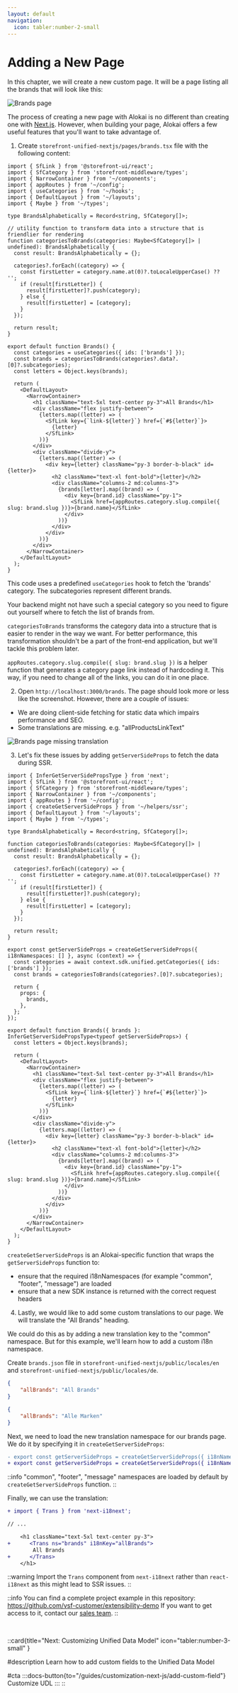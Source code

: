 ```yaml
---
layout: default
navigation:
  icon: tabler:number-2-small
---
```


# Adding a New Page

In this chapter, we will create a new custom page. It will be a page listing all the brands that will look like this:

![Brands page](./images/brands-page.webp)

The process of creating a new page with Alokai is no different than creating one with [Next.js](https://nextjs.org/docs/pages/building-your-application/routing/pages-and-layouts). However, when building your page, Alokai offers a few useful features that you'll want to take advantage of.


1. Create `storefront-unified-nextjs/pages/brands.tsx` file with the following content:

<!-- Related code: https://github.com/vsf-customer/extensibility-demo/blob/main/apps/storefront-unified-nextjs/pages/brands.tsx -->
```tsx [storefront-unified-nextjs/pages/brands.tsx]
import { SfLink } from '@storefront-ui/react';
import { SfCategory } from 'storefront-middleware/types';
import { NarrowContainer } from '~/components';
import { appRoutes } from '~/config';
import { useCategories } from '~/hooks';
import { DefaultLayout } from '~/layouts';
import { Maybe } from '~/types';

type BrandsAlphabetically = Record<string, SfCategory[]>;

// utility function to transform data into a structure that is friendlier for rendering
function categoriesToBrands(categories: Maybe<SfCategory[]> | undefined): BrandsAlphabetically {
  const result: BrandsAlphabetically = {};

  categories?.forEach((category) => {
    const firstLetter = category.name.at(0)?.toLocaleUpperCase() ?? '';
    if (result[firstLetter]) {
      result[firstLetter]?.push(category);
    } else {
      result[firstLetter] = [category];
    }
  });

  return result;
}

export default function Brands() {
  const categories = useCategories({ ids: ['brands'] });
  const brands = categoriesToBrands(categories?.data?.[0]?.subcategories);
  const letters = Object.keys(brands);

  return (
    <DefaultLayout>
      <NarrowContainer>
        <h1 className="text-5xl text-center py-3">All Brands</h1>
        <div className="flex justify-between">
          {letters.map((letter) => (
            <SfLink key={`link-${letter}`} href={`#${letter}`}>
              {letter}
            </SfLink>
          ))}
        </div>
        <div className="divide-y">
          {letters.map((letter) => (
            <div key={letter} className="py-3 border-b-black" id={letter}>
              <h2 className="text-xl font-bold">{letter}</h2>
              <div className="columns-2 md:columns-3">
                {brands[letter].map((brand) => (
                  <div key={brand.id} className="py-1">
                    <SfLink href={appRoutes.category.slug.compile({ slug: brand.slug })}>{brand.name}</SfLink>
                  </div>
                ))}
              </div>
            </div>
          ))}
        </div>
      </NarrowContainer>
    </DefaultLayout>
  );
}
```

This code uses a predefined `useCategories` hook to fetch the 'brands' category. The subcategories represent different brands.

Your backend might not have such a special category so you need to figure out yourself where to fetch the list of brands from.

`categoriesToBrands` transforms the category data into a structure that is easier to render in the way we want. For better performance, this transformation shouldn't be a part of the front-end application, but we'll tackle this problem later.

`appRoutes.category.slug.compile({ slug: brand.slug })` is a helper function that generates a category page link instead of hardcoding it. This way, if you need to change all of the links, you can do it in one place.


2. Open `http://localhost:3000/brands`. The page should look more or less like the screenshot. However, there are a couple of issues:

- We are doing client-side fetching for static data which impairs performance and SEO.
- Some translations are missing. e.g. "allProductsLinkText"


![Brands page missing translation](./images/brands-missing-trans.webp)

3. Let's fix these issues by adding `getServerSideProps` to fetch the data during SSR.

<!-- Related code: https://github.com/vsf-customer/extensibility-demo/blob/main/apps/storefront-unified-nextjs/pages/brands.tsx -->
```tsx
import { InferGetServerSidePropsType } from 'next';
import { SfLink } from '@storefront-ui/react';
import { SfCategory } from 'storefront-middleware/types';
import { NarrowContainer } from '~/components';
import { appRoutes } from '~/config';
import { createGetServerSideProps } from '~/helpers/ssr';
import { DefaultLayout } from '~/layouts';
import { Maybe } from '~/types';

type BrandsAlphabetically = Record<string, SfCategory[]>;

function categoriesToBrands(categories: Maybe<SfCategory[]> | undefined): BrandsAlphabetically {
  const result: BrandsAlphabetically = {};

  categories?.forEach((category) => {
    const firstLetter = category.name.at(0)?.toLocaleUpperCase() ?? '';
    if (result[firstLetter]) {
      result[firstLetter]?.push(category);
    } else {
      result[firstLetter] = [category];
    }
  });

  return result;
}

export const getServerSideProps = createGetServerSideProps({ i18nNamespaces: [] }, async (context) => {
  const categories = await context.sdk.unified.getCategories({ ids: ['brands'] });
  const brands = categoriesToBrands(categories?.[0]?.subcategories);

  return {
    props: {
      brands,
    },
  };
});

export default function Brands({ brands }: InferGetServerSidePropsType<typeof getServerSideProps>) {
  const letters = Object.keys(brands);

  return (
    <DefaultLayout>
      <NarrowContainer>
        <h1 className="text-5xl text-center py-3">All Brands</h1>
        <div className="flex justify-between">
          {letters.map((letter) => (
            <SfLink key={`link-${letter}`} href={`#${letter}`}>
              {letter}
            </SfLink>
          ))}
        </div>
        <div className="divide-y">
          {letters.map((letter) => (
            <div key={letter} className="py-3 border-b-black" id={letter}>
              <h2 className="text-xl font-bold">{letter}</h2>
              <div className="columns-2 md:columns-3">
                {brands[letter].map((brand) => (
                  <div key={brand.id} className="py-1">
                    <SfLink href={appRoutes.category.slug.compile({ slug: brand.slug })}>{brand.name}</SfLink>
                  </div>
                ))}
              </div>
            </div>
          ))}
        </div>
      </NarrowContainer>
    </DefaultLayout>
  );
}
```

`createGetServerSideProps` is an Alokai-specific function that wraps the `getServerSideProps` function to:

- ensure that the required i18nNamespaces (for example "common", "footer", "message") are loaded
- ensure that a new SDK instance is returned with the correct request headers

4. Lastly, we would like to add some custom translations to our page. We will translate the "All Brands" heading.

We could do this as by adding a new translation key to the "common" namespace. But for this example, we'll learn how to add a custom i18n namespace.

Create `brands.json` file in `storefront-unified-nextjs/public/locales/en` and `storefront-unified-nextjs/public/locales/de`.

```json [en/brands.json]
{
    "allBrands": "All Brands"
}
```

```json [de/brands.json]
{
    "allBrands": "Alle Marken"
}
```

Next, we need to load the new translation namespace for our brands page. We do it by specifying it in `createGetServerSideProps`:

<!-- Related code: https://github.com/vsf-customer/extensibility-demo/blob/main/apps/storefront-unified-nextjs/pages/brands.tsx -->
```diff
- export const getServerSideProps = createGetServerSideProps({ i18nNamespaces: [] }, async (context) => {
+ export const getServerSideProps = createGetServerSideProps({ i18nNamespaces: ['brands'] }, async (context) => {
```

::info
"common", "footer", "message" namespaces are loaded by default by `createGetServerSideProps` function.
::

Finally, we can use the translation:

```diff
+ import { Trans } from 'next-i18next';

// ...

    <h1 className="text-5xl text-center py-3">
+      <Trans ns="brands" i18nKey="allBrands">
        All Brands
+      </Trans>
    </h1>
```

::warning
Import the `Trans` component from `next-i18next` rather than `react-i18next` as this might lead to SSR issues.
::

::info
You can find a complete project example in this repository: <https://github.com/vsf-customer/extensibility-demo>
If you want to get access to it, contact our [sales team](https://docs.alokai.com/enterprise).
::


<br />


::card{title="Next: Customizing Unified Data Model" icon="tabler:number-3-small" }

#description
Learn how to add custom fields to the Unified Data Model

#cta
:::docs-button{to="/guides/customization-next-js/add-custom-field"}
Customize UDL
:::
::